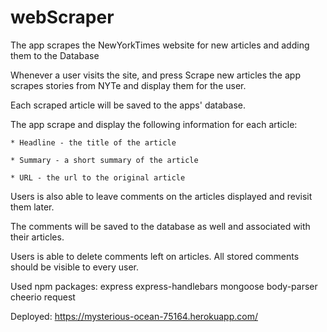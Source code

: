 # webScraper
 
 The app scrapes the NewYorkTimes website for new articles and adding them to the Database
 
 Whenever a user visits the site, and press Scrape new articles the app scrapes stories from NYTe and display them for the user. 
 
 Each scraped article will be saved to the apps' database. 
 
 The app  scrape and display the following information for each article:
 
    * Headline - the title of the article
 
    * Summary - a short summary of the article
 
    * URL - the url to the original article
 
   
 Users is also able to leave comments on the articles displayed and revisit them later. 
 
 The comments will be saved to the database as well and associated with their articles. 
 
 Users is able to delete comments left on articles. All stored comments should be visible to every user.
 
 Used npm packages:
     express
     express-handlebars
     mongoose
     body-parser
     cheerio
     request

Deployed: https://mysterious-ocean-75164.herokuapp.com/